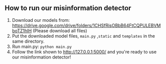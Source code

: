 ## How to run our misinformation detector
1. Download our models from: https://drive.google.com/drive/folders/1CHSfRisOBbB64FtCQPULEBVMboTZ1hIH (Please download all files)
2. Put the downloaded model files, ```main.py``` ,```static``` and ```templates``` in the same directory.
3. Run main.py: ```python main.py```
4. Follow the link shown to http://127.0.0.1:5000/ and you're ready to use our misinformation detector!

